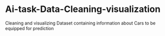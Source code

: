 # Ai-task-Data-Cleaning-visualization
Cleaning and visualizing Dataset containing information about Cars to be equipped for prediction
